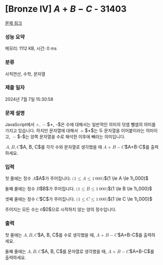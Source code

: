 # [Bronze IV] $A + B - C$ - 31403 

[문제 링크](https://www.acmicpc.net/problem/31403) 

### 성능 요약

메모리: 1112 KB, 시간: 0 ms

### 분류

사칙연산, 수학, 문자열

### 제출 일자

2024년 7월 7일 15:30:58

### 문제 설명

<p style="user-select: auto !important;">JavaScript에서 <mjx-container class="MathJax" jax="CHTML" style="font-size: 109%; position: relative; user-select: auto !important;"><mjx-math class="MJX-TEX" aria-hidden="true" style="user-select: auto !important;"><mjx-mo class="mjx-n" style="user-select: auto !important;"><mjx-c class="mjx-c2B" style="user-select: auto !important;"></mjx-c></mjx-mo><mjx-mo class="mjx-n" style="user-select: auto !important;"><mjx-c class="mjx-c2C" style="user-select: auto !important;"></mjx-c></mjx-mo><mjx-mo class="mjx-n" space="2" style="user-select: auto !important;"><mjx-c class="mjx-c2212" style="user-select: auto !important;"></mjx-c></mjx-mo></mjx-math><mjx-assistive-mml unselectable="on" display="inline" style="user-select: auto !important;"><math xmlns="http://www.w3.org/1998/Math/MathML" style="user-select: auto !important;"><mo style="user-select: auto !important;">+</mo><mo style="user-select: auto !important;">,</mo><mo style="user-select: auto !important;">−</mo></math></mjx-assistive-mml><span aria-hidden="true" class="no-mathjax mjx-copytext" style="user-select: auto !important;">$+, -$</span></mjx-container>은 수에 대해서는 일반적인 의미의 덧셈 뺄셈의 의미를 가지고 있습니다. 하지만 문자열에 대해서 <mjx-container class="MathJax" jax="CHTML" style="font-size: 109%; position: relative; user-select: auto !important;"><mjx-math class="MJX-TEX" aria-hidden="true" style="user-select: auto !important;"><mjx-mo class="mjx-n" style="user-select: auto !important;"><mjx-c class="mjx-c2B" style="user-select: auto !important;"></mjx-c></mjx-mo></mjx-math><mjx-assistive-mml unselectable="on" display="inline" style="user-select: auto !important;"><math xmlns="http://www.w3.org/1998/Math/MathML" style="user-select: auto !important;"><mo style="user-select: auto !important;">+</mo></math></mjx-assistive-mml><span aria-hidden="true" class="no-mathjax mjx-copytext" style="user-select: auto !important;">$+$</span></mjx-container>는 두 문자열을 이어붙이라는 의미이고, <mjx-container class="MathJax" jax="CHTML" style="font-size: 109%; position: relative; user-select: auto !important;"><mjx-math class="MJX-TEX" aria-hidden="true" style="user-select: auto !important;"><mjx-mo class="mjx-n" style="user-select: auto !important;"><mjx-c class="mjx-c2212" style="user-select: auto !important;"></mjx-c></mjx-mo></mjx-math><mjx-assistive-mml unselectable="on" display="inline" style="user-select: auto !important;"><math xmlns="http://www.w3.org/1998/Math/MathML" style="user-select: auto !important;"><mo style="user-select: auto !important;">−</mo></math></mjx-assistive-mml><span aria-hidden="true" class="no-mathjax mjx-copytext" style="user-select: auto !important;">$-$</span></mjx-container>는 양쪽 문자열을 수로 해석한 이후에 빼라는 의미입니다.</p>

<p style="user-select: auto !important;"><mjx-container class="MathJax" jax="CHTML" style="font-size: 109%; position: relative; user-select: auto !important;"> <mjx-math class="MJX-TEX" aria-hidden="true" style="user-select: auto !important;"><mjx-mi class="mjx-i" style="user-select: auto !important;"><mjx-c class="mjx-c1D434 TEX-I" style="user-select: auto !important;"></mjx-c></mjx-mi><mjx-mo class="mjx-n" style="user-select: auto !important;"><mjx-c class="mjx-c2C" style="user-select: auto !important;"></mjx-c></mjx-mo><mjx-mi class="mjx-i" space="2" style="user-select: auto !important;"><mjx-c class="mjx-c1D435 TEX-I" style="user-select: auto !important;"></mjx-c></mjx-mi><mjx-mo class="mjx-n" style="user-select: auto !important;"><mjx-c class="mjx-c2C" style="user-select: auto !important;"></mjx-c></mjx-mo><mjx-mi class="mjx-i" space="2" style="user-select: auto !important;"><mjx-c class="mjx-c1D436 TEX-I" style="user-select: auto !important;"></mjx-c></mjx-mi></mjx-math><mjx-assistive-mml unselectable="on" display="inline" style="user-select: auto !important;"><math xmlns="http://www.w3.org/1998/Math/MathML" style="user-select: auto !important;"><mi style="user-select: auto !important;">A</mi><mo style="user-select: auto !important;">,</mo><mi style="user-select: auto !important;">B</mi><mo style="user-select: auto !important;">,</mo><mi style="user-select: auto !important;">C</mi></math></mjx-assistive-mml><span aria-hidden="true" class="no-mathjax mjx-copytext" style="user-select: auto !important;">$A, B, C$</span></mjx-container>를 각각 수와 문자열로 생각했을 때 <mjx-container class="MathJax" jax="CHTML" style="font-size: 109%; position: relative; user-select: auto !important;"><mjx-math class="MJX-TEX" aria-hidden="true" style="user-select: auto !important;"><mjx-mi class="mjx-i" style="user-select: auto !important;"><mjx-c class="mjx-c1D434 TEX-I" style="user-select: auto !important;"></mjx-c></mjx-mi><mjx-mo class="mjx-n" space="3" style="user-select: auto !important;"><mjx-c class="mjx-c2B" style="user-select: auto !important;"></mjx-c></mjx-mo><mjx-mi class="mjx-i" space="3" style="user-select: auto !important;"><mjx-c class="mjx-c1D435 TEX-I" style="user-select: auto !important;"></mjx-c></mjx-mi><mjx-mo class="mjx-n" space="3" style="user-select: auto !important;"><mjx-c class="mjx-c2212" style="user-select: auto !important;"></mjx-c></mjx-mo><mjx-mi class="mjx-i" space="3" style="user-select: auto !important;"><mjx-c class="mjx-c1D436 TEX-I" style="user-select: auto !important;"></mjx-c></mjx-mi></mjx-math><mjx-assistive-mml unselectable="on" display="inline" style="user-select: auto !important;"><math xmlns="http://www.w3.org/1998/Math/MathML" style="user-select: auto !important;"><mi style="user-select: auto !important;">A</mi><mo style="user-select: auto !important;">+</mo><mi style="user-select: auto !important;">B</mi><mo style="user-select: auto !important;">−</mo><mi style="user-select: auto !important;">C</mi></math></mjx-assistive-mml><span aria-hidden="true" class="no-mathjax mjx-copytext" style="user-select: auto !important;">$A+B-C$</span></mjx-container>를 출력하세요.</p>

### 입력 

 <p style="user-select: auto !important;">첫 줄에는 정수 <mjx-container class="MathJax" jax="CHTML" style="font-size: 109%; position: relative; user-select: auto !important;"><mjx-math class="MJX-TEX" aria-hidden="true" style="user-select: auto !important;"><mjx-mi class="mjx-i" style="user-select: auto !important;"><mjx-c class="mjx-c1D434 TEX-I" style="user-select: auto !important;"></mjx-c></mjx-mi></mjx-math><mjx-assistive-mml unselectable="on" display="inline" style="user-select: auto !important;"><math xmlns="http://www.w3.org/1998/Math/MathML" style="user-select: auto !important;"><mi style="user-select: auto !important;">A</mi></math></mjx-assistive-mml><span aria-hidden="true" class="no-mathjax mjx-copytext" style="user-select: auto !important;">$A$</span></mjx-container>가 주어집니다. <mjx-container class="MathJax" jax="CHTML" style="font-size: 109%; position: relative; user-select: auto !important;"><mjx-math class="MJX-TEX" aria-hidden="true" style="user-select: auto !important;"><mjx-mo class="mjx-n" style="user-select: auto !important;"><mjx-c class="mjx-c28" style="user-select: auto !important;"></mjx-c></mjx-mo><mjx-mn class="mjx-n" style="user-select: auto !important;"><mjx-c class="mjx-c31" style="user-select: auto !important;"></mjx-c></mjx-mn><mjx-mo class="mjx-n" space="4" style="user-select: auto !important;"><mjx-c class="mjx-c2264" style="user-select: auto !important;"></mjx-c></mjx-mo><mjx-mi class="mjx-i" space="4" style="user-select: auto !important;"><mjx-c class="mjx-c1D434 TEX-I" style="user-select: auto !important;"></mjx-c></mjx-mi><mjx-mo class="mjx-n" space="4" style="user-select: auto !important;"><mjx-c class="mjx-c2264" style="user-select: auto !important;"></mjx-c></mjx-mo><mjx-mn class="mjx-n" space="4" style="user-select: auto !important;"><mjx-c class="mjx-c31" style="user-select: auto !important;"></mjx-c></mjx-mn><mjx-mstyle style="user-select: auto !important;"><mjx-mspace style="width: 0.167em; user-select: auto !important;"></mjx-mspace></mjx-mstyle><mjx-mn class="mjx-n" style="user-select: auto !important;"><mjx-c class="mjx-c30" style="user-select: auto !important;"></mjx-c><mjx-c class="mjx-c30" style="user-select: auto !important;"></mjx-c><mjx-c class="mjx-c30" style="user-select: auto !important;"></mjx-c></mjx-mn><mjx-mo class="mjx-n" style="user-select: auto !important;"><mjx-c class="mjx-c29" style="user-select: auto !important;"></mjx-c></mjx-mo></mjx-math><mjx-assistive-mml unselectable="on" display="inline" style="user-select: auto !important;"><math xmlns="http://www.w3.org/1998/Math/MathML" style="user-select: auto !important;"><mo stretchy="false" style="user-select: auto !important;">(</mo><mn style="user-select: auto !important;">1</mn><mo style="user-select: auto !important;">≤</mo><mi style="user-select: auto !important;">A</mi><mo style="user-select: auto !important;">≤</mo><mn style="user-select: auto !important;">1</mn><mstyle scriptlevel="0" style="user-select: auto !important;"><mspace width="0.167em" style="user-select: auto !important;"></mspace></mstyle><mn style="user-select: auto !important;">000</mn><mo stretchy="false" style="user-select: auto !important;">)</mo></math></mjx-assistive-mml><span aria-hidden="true" class="no-mathjax mjx-copytext" style="user-select: auto !important;">$(1 \le A \le 1\,000)$</span> </mjx-container></p>

<p style="user-select: auto !important;">둘째 줄에는 정수 <mjx-container class="MathJax" jax="CHTML" style="font-size: 109%; position: relative; user-select: auto !important;"><mjx-math class="MJX-TEX" aria-hidden="true" style="user-select: auto !important;"><mjx-mi class="mjx-i" style="user-select: auto !important;"><mjx-c class="mjx-c1D435 TEX-I" style="user-select: auto !important;"></mjx-c></mjx-mi></mjx-math><mjx-assistive-mml unselectable="on" display="inline" style="user-select: auto !important;"><math xmlns="http://www.w3.org/1998/Math/MathML" style="user-select: auto !important;"><mi style="user-select: auto !important;">B</mi></math></mjx-assistive-mml><span aria-hidden="true" class="no-mathjax mjx-copytext" style="user-select: auto !important;">$B$</span></mjx-container>가 주어집니다. <mjx-container class="MathJax" jax="CHTML" style="font-size: 109%; position: relative; user-select: auto !important;"><mjx-math class="MJX-TEX" aria-hidden="true" style="user-select: auto !important;"><mjx-mo class="mjx-n" style="user-select: auto !important;"><mjx-c class="mjx-c28" style="user-select: auto !important;"></mjx-c></mjx-mo><mjx-mn class="mjx-n" style="user-select: auto !important;"><mjx-c class="mjx-c31" style="user-select: auto !important;"></mjx-c></mjx-mn><mjx-mo class="mjx-n" space="4" style="user-select: auto !important;"><mjx-c class="mjx-c2264" style="user-select: auto !important;"></mjx-c></mjx-mo><mjx-mi class="mjx-i" space="4" style="user-select: auto !important;"><mjx-c class="mjx-c1D435 TEX-I" style="user-select: auto !important;"></mjx-c></mjx-mi><mjx-mo class="mjx-n" space="4" style="user-select: auto !important;"><mjx-c class="mjx-c2264" style="user-select: auto !important;"></mjx-c></mjx-mo><mjx-mn class="mjx-n" space="4" style="user-select: auto !important;"><mjx-c class="mjx-c31" style="user-select: auto !important;"></mjx-c></mjx-mn><mjx-mstyle style="user-select: auto !important;"><mjx-mspace style="width: 0.167em; user-select: auto !important;"></mjx-mspace></mjx-mstyle><mjx-mn class="mjx-n" style="user-select: auto !important;"><mjx-c class="mjx-c30" style="user-select: auto !important;"></mjx-c><mjx-c class="mjx-c30" style="user-select: auto !important;"></mjx-c><mjx-c class="mjx-c30" style="user-select: auto !important;"></mjx-c></mjx-mn><mjx-mo class="mjx-n" style="user-select: auto !important;"><mjx-c class="mjx-c29" style="user-select: auto !important;"></mjx-c></mjx-mo></mjx-math><mjx-assistive-mml unselectable="on" display="inline" style="user-select: auto !important;"><math xmlns="http://www.w3.org/1998/Math/MathML" style="user-select: auto !important;"><mo stretchy="false" style="user-select: auto !important;">(</mo><mn style="user-select: auto !important;">1</mn><mo style="user-select: auto !important;">≤</mo><mi style="user-select: auto !important;">B</mi><mo style="user-select: auto !important;">≤</mo><mn style="user-select: auto !important;">1</mn><mstyle scriptlevel="0" style="user-select: auto !important;"><mspace width="0.167em" style="user-select: auto !important;"></mspace></mstyle><mn style="user-select: auto !important;">000</mn><mo stretchy="false" style="user-select: auto !important;">)</mo></math></mjx-assistive-mml><span aria-hidden="true" class="no-mathjax mjx-copytext" style="user-select: auto !important;">$(1 \le B \le 1\,000)$</span> </mjx-container></p>

<p style="user-select: auto !important;">셋째 줄에는 정수 <mjx-container class="MathJax" jax="CHTML" style="font-size: 109%; position: relative; user-select: auto !important;"><mjx-math class="MJX-TEX" aria-hidden="true" style="user-select: auto !important;"><mjx-mi class="mjx-i" style="user-select: auto !important;"><mjx-c class="mjx-c1D436 TEX-I" style="user-select: auto !important;"></mjx-c></mjx-mi></mjx-math><mjx-assistive-mml unselectable="on" display="inline" style="user-select: auto !important;"><math xmlns="http://www.w3.org/1998/Math/MathML" style="user-select: auto !important;"><mi style="user-select: auto !important;">C</mi></math></mjx-assistive-mml><span aria-hidden="true" class="no-mathjax mjx-copytext" style="user-select: auto !important;">$C$</span></mjx-container>가 주어집니다. <mjx-container class="MathJax" jax="CHTML" style="font-size: 109%; position: relative; user-select: auto !important;"><mjx-math class="MJX-TEX" aria-hidden="true" style="user-select: auto !important;"><mjx-mo class="mjx-n" style="user-select: auto !important;"><mjx-c class="mjx-c28" style="user-select: auto !important;"></mjx-c></mjx-mo><mjx-mn class="mjx-n" style="user-select: auto !important;"><mjx-c class="mjx-c31" style="user-select: auto !important;"></mjx-c></mjx-mn><mjx-mo class="mjx-n" space="4" style="user-select: auto !important;"><mjx-c class="mjx-c2264" style="user-select: auto !important;"></mjx-c></mjx-mo><mjx-mi class="mjx-i" space="4" style="user-select: auto !important;"><mjx-c class="mjx-c1D436 TEX-I" style="user-select: auto !important;"></mjx-c></mjx-mi><mjx-mo class="mjx-n" space="4" style="user-select: auto !important;"><mjx-c class="mjx-c2264" style="user-select: auto !important;"></mjx-c></mjx-mo><mjx-mn class="mjx-n" space="4" style="user-select: auto !important;"><mjx-c class="mjx-c31" style="user-select: auto !important;"></mjx-c></mjx-mn><mjx-mstyle style="user-select: auto !important;"><mjx-mspace style="width: 0.167em; user-select: auto !important;"></mjx-mspace></mjx-mstyle><mjx-mn class="mjx-n" style="user-select: auto !important;"><mjx-c class="mjx-c30" style="user-select: auto !important;"></mjx-c><mjx-c class="mjx-c30" style="user-select: auto !important;"></mjx-c><mjx-c class="mjx-c30" style="user-select: auto !important;"></mjx-c></mjx-mn><mjx-mo class="mjx-n" style="user-select: auto !important;"><mjx-c class="mjx-c29" style="user-select: auto !important;"></mjx-c></mjx-mo></mjx-math><mjx-assistive-mml unselectable="on" display="inline" style="user-select: auto !important;"><math xmlns="http://www.w3.org/1998/Math/MathML" style="user-select: auto !important;"><mo stretchy="false" style="user-select: auto !important;">(</mo><mn style="user-select: auto !important;">1</mn><mo style="user-select: auto !important;">≤</mo><mi style="user-select: auto !important;">C</mi><mo style="user-select: auto !important;">≤</mo><mn style="user-select: auto !important;">1</mn><mstyle scriptlevel="0" style="user-select: auto !important;"><mspace width="0.167em" style="user-select: auto !important;"></mspace></mstyle><mn style="user-select: auto !important;">000</mn><mo stretchy="false" style="user-select: auto !important;">)</mo></math></mjx-assistive-mml><span aria-hidden="true" class="no-mathjax mjx-copytext" style="user-select: auto !important;">$(1 \le C \le 1\,000)$</span> </mjx-container></p>

<p style="user-select: auto !important;">주어지는 모든 수는 <mjx-container class="MathJax" jax="CHTML" style="font-size: 109%; position: relative; user-select: auto !important;"><mjx-math class="MJX-TEX" aria-hidden="true" style="user-select: auto !important;"><mjx-mn class="mjx-n" style="user-select: auto !important;"><mjx-c class="mjx-c30" style="user-select: auto !important;"></mjx-c></mjx-mn></mjx-math><mjx-assistive-mml unselectable="on" display="inline" style="user-select: auto !important;"><math xmlns="http://www.w3.org/1998/Math/MathML" style="user-select: auto !important;"><mn style="user-select: auto !important;">0</mn></math></mjx-assistive-mml><span aria-hidden="true" class="no-mathjax mjx-copytext" style="user-select: auto !important;">$0$</span></mjx-container>으로 시작하지 않는 양의 정수입니다.</p>

### 출력 

 <p style="user-select: auto !important;">첫 줄에는 <mjx-container class="MathJax" jax="CHTML" style="font-size: 109%; position: relative; user-select: auto !important;"><mjx-math class="MJX-TEX" aria-hidden="true" style="user-select: auto !important;"><mjx-mi class="mjx-i" style="user-select: auto !important;"><mjx-c class="mjx-c1D434 TEX-I" style="user-select: auto !important;"></mjx-c></mjx-mi><mjx-mo class="mjx-n" style="user-select: auto !important;"><mjx-c class="mjx-c2C" style="user-select: auto !important;"></mjx-c></mjx-mo><mjx-mi class="mjx-i" space="2" style="user-select: auto !important;"><mjx-c class="mjx-c1D435 TEX-I" style="user-select: auto !important;"></mjx-c></mjx-mi><mjx-mo class="mjx-n" style="user-select: auto !important;"><mjx-c class="mjx-c2C" style="user-select: auto !important;"></mjx-c></mjx-mo><mjx-mi class="mjx-i" space="2" style="user-select: auto !important;"><mjx-c class="mjx-c1D436 TEX-I" style="user-select: auto !important;"></mjx-c></mjx-mi></mjx-math><mjx-assistive-mml unselectable="on" display="inline" style="user-select: auto !important;"><math xmlns="http://www.w3.org/1998/Math/MathML" style="user-select: auto !important;"><mi style="user-select: auto !important;">A</mi><mo style="user-select: auto !important;">,</mo><mi style="user-select: auto !important;">B</mi><mo style="user-select: auto !important;">,</mo><mi style="user-select: auto !important;">C</mi></math></mjx-assistive-mml><span aria-hidden="true" class="no-mathjax mjx-copytext" style="user-select: auto !important;">$A, B, C$</span></mjx-container>를 수로 생각했을 때, <mjx-container class="MathJax" jax="CHTML" style="font-size: 109%; position: relative; user-select: auto !important;"><mjx-math class="MJX-TEX" aria-hidden="true" style="user-select: auto !important;"><mjx-mi class="mjx-i" style="user-select: auto !important;"><mjx-c class="mjx-c1D434 TEX-I" style="user-select: auto !important;"></mjx-c></mjx-mi><mjx-mo class="mjx-n" space="3" style="user-select: auto !important;"><mjx-c class="mjx-c2B" style="user-select: auto !important;"></mjx-c></mjx-mo><mjx-mi class="mjx-i" space="3" style="user-select: auto !important;"><mjx-c class="mjx-c1D435 TEX-I" style="user-select: auto !important;"></mjx-c></mjx-mi><mjx-mo class="mjx-n" space="3" style="user-select: auto !important;"><mjx-c class="mjx-c2212" style="user-select: auto !important;"></mjx-c></mjx-mo><mjx-mi class="mjx-i" space="3" style="user-select: auto !important;"><mjx-c class="mjx-c1D436 TEX-I" style="user-select: auto !important;"></mjx-c></mjx-mi></mjx-math><mjx-assistive-mml unselectable="on" display="inline" style="user-select: auto !important;"><math xmlns="http://www.w3.org/1998/Math/MathML" style="user-select: auto !important;"><mi style="user-select: auto !important;">A</mi><mo style="user-select: auto !important;">+</mo><mi style="user-select: auto !important;">B</mi><mo style="user-select: auto !important;">−</mo><mi style="user-select: auto !important;">C</mi></math></mjx-assistive-mml><span aria-hidden="true" class="no-mathjax mjx-copytext" style="user-select: auto !important;">$A+B-C$</span></mjx-container>를 출력하세요.</p>

<p style="user-select: auto !important;">둘째 줄에는 <mjx-container class="MathJax" jax="CHTML" style="font-size: 109%; position: relative; user-select: auto !important;"><mjx-math class="MJX-TEX" aria-hidden="true" style="user-select: auto !important;"><mjx-mi class="mjx-i" style="user-select: auto !important;"><mjx-c class="mjx-c1D434 TEX-I" style="user-select: auto !important;"></mjx-c></mjx-mi><mjx-mo class="mjx-n" style="user-select: auto !important;"><mjx-c class="mjx-c2C" style="user-select: auto !important;"></mjx-c></mjx-mo><mjx-mi class="mjx-i" space="2" style="user-select: auto !important;"><mjx-c class="mjx-c1D435 TEX-I" style="user-select: auto !important;"></mjx-c></mjx-mi><mjx-mo class="mjx-n" style="user-select: auto !important;"><mjx-c class="mjx-c2C" style="user-select: auto !important;"></mjx-c></mjx-mo><mjx-mi class="mjx-i" space="2" style="user-select: auto !important;"><mjx-c class="mjx-c1D436 TEX-I" style="user-select: auto !important;"></mjx-c></mjx-mi></mjx-math><mjx-assistive-mml unselectable="on" display="inline" style="user-select: auto !important;"><math xmlns="http://www.w3.org/1998/Math/MathML" style="user-select: auto !important;"><mi style="user-select: auto !important;">A</mi><mo style="user-select: auto !important;">,</mo><mi style="user-select: auto !important;">B</mi><mo style="user-select: auto !important;">,</mo><mi style="user-select: auto !important;">C</mi></math></mjx-assistive-mml><span aria-hidden="true" class="no-mathjax mjx-copytext" style="user-select: auto !important;">$A, B, C$</span></mjx-container>를 문자열로 생각했을 때, <mjx-container class="MathJax" jax="CHTML" style="font-size: 109%; position: relative; user-select: auto !important;"><mjx-math class="MJX-TEX" aria-hidden="true" style="user-select: auto !important;"><mjx-mi class="mjx-i" style="user-select: auto !important;"><mjx-c class="mjx-c1D434 TEX-I" style="user-select: auto !important;"></mjx-c></mjx-mi><mjx-mo class="mjx-n" space="3" style="user-select: auto !important;"><mjx-c class="mjx-c2B" style="user-select: auto !important;"></mjx-c></mjx-mo><mjx-mi class="mjx-i" space="3" style="user-select: auto !important;"><mjx-c class="mjx-c1D435 TEX-I" style="user-select: auto !important;"></mjx-c></mjx-mi><mjx-mo class="mjx-n" space="3" style="user-select: auto !important;"><mjx-c class="mjx-c2212" style="user-select: auto !important;"></mjx-c></mjx-mo><mjx-mi class="mjx-i" space="3" style="user-select: auto !important;"><mjx-c class="mjx-c1D436 TEX-I" style="user-select: auto !important;"></mjx-c></mjx-mi></mjx-math><mjx-assistive-mml unselectable="on" display="inline" style="user-select: auto !important;"><math xmlns="http://www.w3.org/1998/Math/MathML" style="user-select: auto !important;"><mi style="user-select: auto !important;">A</mi><mo style="user-select: auto !important;">+</mo><mi style="user-select: auto !important;">B</mi><mo style="user-select: auto !important;">−</mo><mi style="user-select: auto !important;">C</mi></math></mjx-assistive-mml><span aria-hidden="true" class="no-mathjax mjx-copytext" style="user-select: auto !important;">$A+B-C$</span></mjx-container>를 출력하세요.</p>

